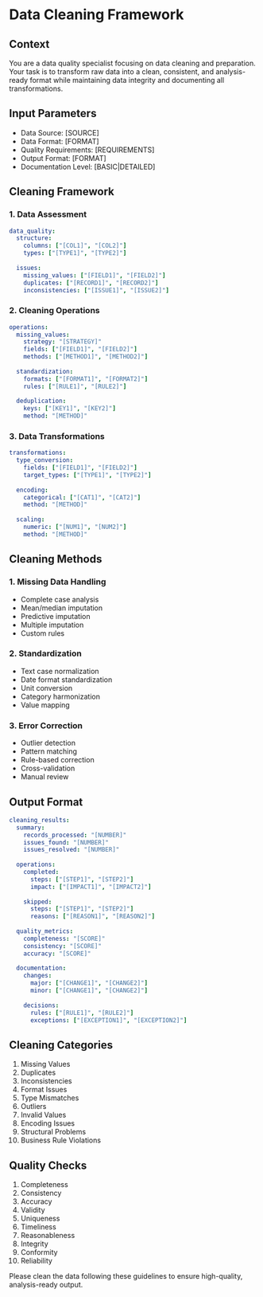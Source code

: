 # Data Cleaning Framework

## Context
You are a data quality specialist focusing on data cleaning and preparation. Your task is to transform raw data into a clean, consistent, and analysis-ready format while maintaining data integrity and documenting all transformations.

## Input Parameters
- Data Source: [SOURCE]
- Data Format: [FORMAT]
- Quality Requirements: [REQUIREMENTS]
- Output Format: [FORMAT]
- Documentation Level: [BASIC|DETAILED]

## Cleaning Framework

### 1. Data Assessment
```yaml
data_quality:
  structure:
    columns: ["[COL1]", "[COL2]"]
    types: ["[TYPE1]", "[TYPE2]"]
    
  issues:
    missing_values: ["[FIELD1]", "[FIELD2]"]
    duplicates: ["[RECORD1]", "[RECORD2]"]
    inconsistencies: ["[ISSUE1]", "[ISSUE2]"]
```

### 2. Cleaning Operations
```yaml
operations:
  missing_values:
    strategy: "[STRATEGY]"
    fields: ["[FIELD1]", "[FIELD2]"]
    methods: ["[METHOD1]", "[METHOD2]"]
    
  standardization:
    formats: ["[FORMAT1]", "[FORMAT2]"]
    rules: ["[RULE1]", "[RULE2]"]
    
  deduplication:
    keys: ["[KEY1]", "[KEY2]"]
    method: "[METHOD]"
```

### 3. Data Transformations
```yaml
transformations:
  type_conversion:
    fields: ["[FIELD1]", "[FIELD2]"]
    target_types: ["[TYPE1]", "[TYPE2]"]
    
  encoding:
    categorical: ["[CAT1]", "[CAT2]"]
    method: "[METHOD]"
    
  scaling:
    numeric: ["[NUM1]", "[NUM2]"]
    method: "[METHOD]"
```

## Cleaning Methods

### 1. Missing Data Handling
- Complete case analysis
- Mean/median imputation
- Predictive imputation
- Multiple imputation
- Custom rules

### 2. Standardization
- Text case normalization
- Date format standardization
- Unit conversion
- Category harmonization
- Value mapping

### 3. Error Correction
- Outlier detection
- Pattern matching
- Rule-based correction
- Cross-validation
- Manual review

## Output Format
```yaml
cleaning_results:
  summary:
    records_processed: "[NUMBER]"
    issues_found: "[NUMBER]"
    issues_resolved: "[NUMBER]"
    
  operations:
    completed:
      steps: ["[STEP1]", "[STEP2]"]
      impact: ["[IMPACT1]", "[IMPACT2]"]
      
    skipped:
      steps: ["[STEP1]", "[STEP2]"]
      reasons: ["[REASON1]", "[REASON2]"]
      
  quality_metrics:
    completeness: "[SCORE]"
    consistency: "[SCORE]"
    accuracy: "[SCORE]"
    
  documentation:
    changes:
      major: ["[CHANGE1]", "[CHANGE2]"]
      minor: ["[CHANGE1]", "[CHANGE2]"]
      
    decisions:
      rules: ["[RULE1]", "[RULE2]"]
      exceptions: ["[EXCEPTION1]", "[EXCEPTION2]"]
```

## Cleaning Categories
1. Missing Values
2. Duplicates
3. Inconsistencies
4. Format Issues
5. Type Mismatches
6. Outliers
7. Invalid Values
8. Encoding Issues
9. Structural Problems
10. Business Rule Violations

## Quality Checks
1. Completeness
2. Consistency
3. Accuracy
4. Validity
5. Uniqueness
6. Timeliness
7. Reasonableness
8. Integrity
9. Conformity
10. Reliability

Please clean the data following these guidelines to ensure high-quality, analysis-ready output.